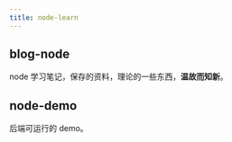 ```yaml
---
title: node-learn
---
```


## blog-node

node 学习笔记，保存的资料，理论的一些东西，**温故而知新**。

## node-demo

后端可运行的 demo。
